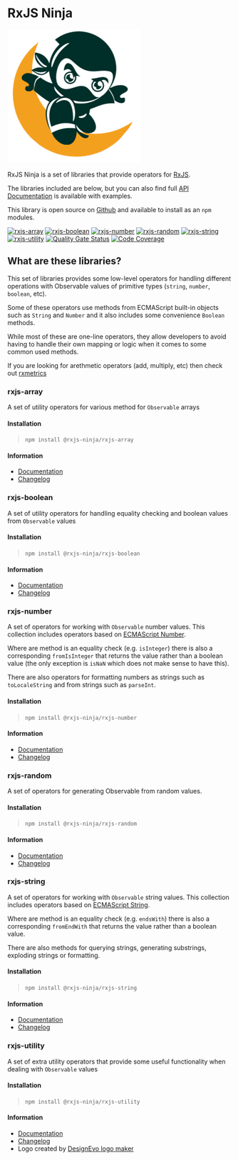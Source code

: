 # RxJS Ninja

![The RXJS Ninja Logo](https://raw.githubusercontent.com/rxjs-ninja/rxjs-ninja/master/assets/logo.png)

RxJS Ninja is a set of libraries that provide operators for [RxJS](https://rxjs-dev.firebaseapp.com/).

The libraries included are below, but you can also find full [API Documentation](https://rxjs.ninja) is available with examples.

This library is open source on [Github](https://github.com/tanepiper/rxjs-ninja) and available to install as an `npm` modules.

[![rxjs-array](https://img.shields.io/npm/v/@rxjs-ninja/rxjs-array?label=rxjs-array)](https://www.npmjs.com/package/@rxjs-ninja/rxjs-array)
[![rxjs-boolean](https://img.shields.io/npm/v/@rxjs-ninja/rxjs-boolean?label=rxjs-boolean)](https://www.npmjs.com/package/@rxjs-ninja/rxjs-boolean)
[![rxjs-number](https://img.shields.io/npm/v/@rxjs-ninja/rxjs-number?label=rxjs-number)](https://www.npmjs.com/package/@rxjs-ninja/rxjs-number)
[![rxjs-random](https://img.shields.io/npm/v/@rxjs-ninja/rxjs-random?label=rxjs-random)](https://www.npmjs.com/package/@rxjs-ninja/rxjs-random)
[![rxjs-string](https://img.shields.io/npm/v/@rxjs-ninja/rxjs-string?label=rxjs-string)](https://www.npmjs.com/package/@rxjs-ninja/rxjs-string)
[![rxjs-utility](https://img.shields.io/npm/v/@rxjs-ninja/rxjs-utility?label=rxjs-utility)](https://www.npmjs.com/package/@rxjs-ninja/rxjs-utility)
[![Quality Gate Status](https://sonarcloud.io/api/project_badges/measure?project=tanepiper_rxjs-ninja&metric=alert_status)](https://sonarcloud.io/dashboard?id=tanepiper_rxjs-ninja)
[![Code Coverage](https://codecov.io/gh/tanepiper/rxjs-primitives/branch/master/graph/badge.svg)](https://codecov.io/gh/tanepiper/rxjs-primitives)

## What are these libraries?

This set of libraries provides some low-level operators for handling different operations with Observable values of primitive types (`string`, `number`, `boolean`, etc).

Some of these operators use methods from ECMAScript built-in objects such as `String` and `Number` and it also includes some convenience `Boolean` methods.

While most of these are one-line operators, they allow developers to avoid having to handle their own mapping or logic when it comes to some common used methods.

If you are looking for arethmetic operators (add, multiply, etc) then check out [rxmetrics](https://loreanvictor.github.io/rxmetics/)

### rxjs-array

A set of utility operators for various method for `Observable` arrays

#### Installation

> `npm install @rxjs-ninja/rxjs-array`

#### Information

- [Documentation](https://rxjs.ninja/modules/array.html)
- [Changelog](https://github.com/tanepiper/rxjs-primitives/blob/master/libs/rxjs/array/CHANGELOG.md)

### rxjs-boolean

A set of utility operators for handling equality checking and boolean values from `Observable` values

#### Installation

> `npm install @rxjs-ninja/rxjs-boolean`

#### Information

- [Documentation](https://rxjs.ninja/modules/boolean.html)
- [Changelog](https://github.com/tanepiper/rxjs-primitives/blob/master/libs/rxjs/boolean/CHANGELOG.md)

### rxjs-number

A set of operators for working with `Observable` number values. This collection includes operators based on
[ECMAScript Number](https://developer.mozilla.org/en-US/docs/Web/JavaScript/Reference/Global_Objects/Number).

Where are method is an equality check (e.g. `isInteger`) there is also a corresponding `fromIsInteger` that returns the value
rather than a boolean value (the only exception is `isNaN` which does not make sense to have this).

There are also operators for formatting numbers as strings such as `toLocaleString` and from strings such as `parseInt`.

#### Installation

> `npm install @rxjs-ninja/rxjs-number`

#### Information

- [Documentation](https://rxjs.ninja/modules/number.html)
- [Changelog](https://github.com/tanepiper/rxjs-primitives/blob/master/libs/rxjs/number/CHANGELOG.md)

### rxjs-random

A set of operators for generating Observable from random values.

#### Installation

> `npm install @rxjs-ninja/rxjs-random`

#### Information

- [Documentation](https://rxjs.ninja/modules/random.html)
- [Changelog](https://github.com/tanepiper/rxjs-primitives/blob/master/libs/rxjs/random/CHANGELOG.md)

### rxjs-string

A set of operators for working with `Observable` string values. This collection includes operators based on
[ECMAScript String](https://developer.mozilla.org/en-US/docs/Web/JavaScript/Reference/Global_Objects/String).

Where are method is an equality check (e.g. `endsWith`) there is also a corresponding `fromEndWith` that returns the value
rather than a boolean value.

There are also methods for querying strings, generating substrings, exploding strings or formatting.

#### Installation

> `npm install @rxjs-ninja/rxjs-string`

#### Information

- [Documentation](https://rxjs.ninja/modules/string.html)
- [Changelog](https://github.com/tanepiper/rxjs-primitives/blob/master/libs/rxjs/string/CHANGELOG.md)

### rxjs-utility

A set of extra utility operators that provide some useful functionality when dealing with `Observable` values

#### Installation

> `npm install @rxjs-ninja/rxjs-utility`

#### Information

- [Documentation](https://rxjs.ninja/utility/boolean.html)
- [Changelog](https://github.com/tanepiper/rxjs-primitives/blob/master/libs/rxjs/utility/CHANGELOG.md)
- Logo created by [DesignEvo logo maker](https://www.designevo.com/logo-maker/)
